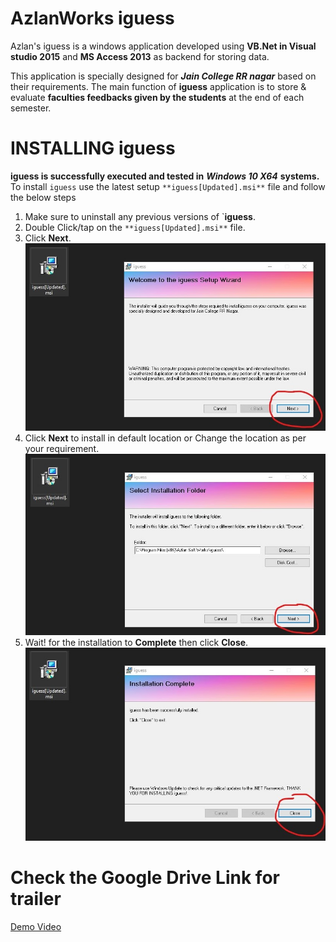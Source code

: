 # AzlanWorks iguess
Azlan's iguess is a windows application developed using **VB.Net in Visual studio 2015** and **MS Access 2013** as backend for storing data.

This application is specially designed for ***Jain College RR nagar*** based on their requirements. The main function of **iguess** application is to store & evaluate **faculties feedbacks given by the students** at the end of each semester.

# INSTALLING iguess
**iguess is successfully executed and tested in** ***Windows 10 X64*** **systems.**
To install `iguess` use the latest setup `**iguess[Updated].msi**` file and follow the below steps
1) Make sure to uninstall any previous versions of `**iguess**.
2) Double Click/tap on the `**iguess[Updated].msi**` file.
3) Click **Next**.
<br><img src="/img_Install/1.jpg"></br>
4) Click **Next** to install in default location or Change the location as per your requirement.
<br><img src="/img_Install/2.jpg"></br>
5) Wait! for the installation to **Complete** then click **Close**.
<br><img src="/img_Install/3.jpg"></br>

# Check the Google Drive Link for trailer
<a href="https://drive.google.com/open?id=1pEvrY4hNTpHkFYNwvvW5KfqbUX-YltaV">Demo Video</a>
